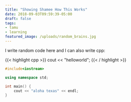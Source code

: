```yaml
---
title: "Showing Shamee How This Works"
date: 2018-09-03T09:59:39-05:00
draft: false
tags:
- tamu
- learning
featured_image: /uploads/random_brains.jpg
---
```


I write random code here and I can also write cpp:

{{< highlight cpp >}}
cout << "helloworld";
{{< / highlight >}}

```cpp
#include<iostream>

using namespace std;

int main() {
    cout << "aloha texas" << endl;
}
```